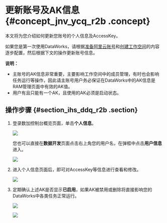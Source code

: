 # 更新账号及AK信息 {#concept_jnv_ycq_r2b .concept}

本文将为您介绍如何更新您账号的个人信息及AccessKey。

如果您是第一次使用DataWorks，请根据[准备阿里云账号](intl.zh-CN/准备工作/管理员使用云账号/准备阿里云账号.md#)和[创建工作空间](intl.zh-CN/准备工作/管理员使用云账号/创建工作空间.md#)的内容逐步配置，然后根据下文的操作更新账号信息。

**说明：** 

-   主账号的AK信息非常重要，主要影响工作空间中的成员管理，有时也会影响任务运行等操作，因此请主账号用户务必保证在DataWorks中的AK信息是RAM管理页面中有效的AK值。
-   用户有且只能有一个AK，且使用的AK必须是启动状态。

## 操作步骤 {#section_ihs_ddq_r2b .section}

1.  登录数加控制台概览页面，单击**个人信息**。

    ![](http://static-aliyun-doc.oss-cn-hangzhou.aliyuncs.com/assets/img/16178/15554938028956_zh-CN.png)

    您也可以直接在**数据开发**页面点击右上角您的用户名，在弹框中点击**用户信息**进入。

    ![](http://static-aliyun-doc.oss-cn-hangzhou.aliyuncs.com/assets/img/16178/155549380237759_zh-CN.png)

2.  进入个人信息页面后，即可对AccessKey等信息进行查看和修改。

    ![](http://static-aliyun-doc.oss-cn-hangzhou.aliyuncs.com/assets/img/16178/15554938048957_zh-CN.png)

3.  定期确认上述AK是否显示**已启用**，如果AK被禁用或删除将直接影响您的DataWorks中各类任务正常运行。

    ![](http://static-aliyun-doc.oss-cn-hangzhou.aliyuncs.com/assets/img/16178/15554938048958_zh-CN.png)

    ![](http://static-aliyun-doc.oss-cn-hangzhou.aliyuncs.com/assets/img/16178/15554938048959_zh-CN.png)


